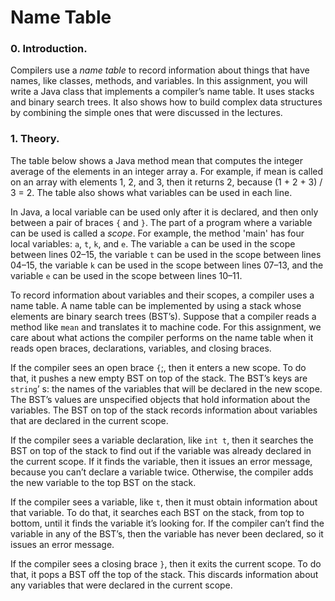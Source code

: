 # Name Table

### 0. Introduction.
Compilers use a _name table_ to record information about things that have names, like classes, methods, and variables. In this assignment, you will write a Java class that implements a compiler’s name table. It uses stacks and binary search trees. It also shows how to build complex data structures by combining the simple ones that were discussed in the lectures.

### 1. Theory.

The table below shows a Java method mean that computes the integer average of the elements in an integer array a. For example, if mean is called on an array with elements 1, 2, and 3, then it returns 2, because (1 + 2 + 3) / 3 = 2. The table also shows what variables can be used in each line.



In Java, a local variable can be used only after it is declared, and then only between a pair of braces `{` and `}`. The part of a program where a variable can be used is called a _scope_. For example, the method 'main' has four local variables: `a`, `t`, `k`, and `e`. The variable `a` can be used in the scope between lines 02–15, the variable `t` can be used in the scope between lines 04–15, the variable `k` can be used in the scope between lines 07–13, and the variable `e` can be used in the scope between lines 10–11.

To record information about variables and their scopes, a compiler uses a name table. A name table can be implemented by using a stack whose elements are binary search trees (BST’s). Suppose that a compiler reads a method like `mean` and translates it to machine code. For this assignment, we care about what actions the compiler performs on the name table when it reads open braces, declarations, variables, and closing braces.

If the compiler sees an open brace `{`;, then it enters a new scope. To do that, it pushes a new empty BST on top of the stack. The BST’s keys are `string`’ s: the names of the variables that will be declared in the new scope. The BST’s values are unspecified objects that hold information about the variables. The BST on top of the stack records information about variables that are declared in the current scope.

If the compiler sees a variable declaration, like `int t`, then it searches the BST on top of the stack to find out if the variable was already declared in the current scope. If it finds the variable, then it issues an error message, because you can’t declare a variable twice. Otherwise, the compiler adds the new variable to the top BST on the stack.

If the compiler sees a variable, like `t`, then it must obtain information about that variable. To do that, it searches each BST on the stack, from top to bottom, until it finds the variable it’s looking for. If the compiler can’t find the variable in any of the BST’s, then the variable has never been declared, so it issues an error message.

If the compiler sees a closing brace `}`, then it exits the current scope. To do that, it pops a BST off the top of the stack. This discards information about any variables that were declared in the current scope.
